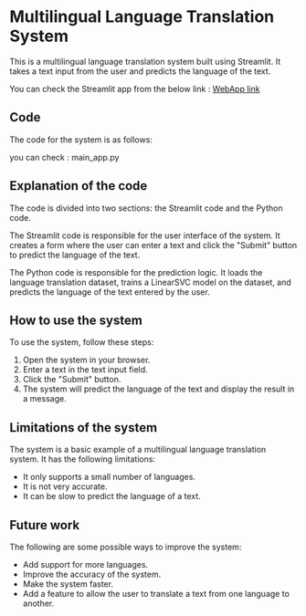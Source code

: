 # Multilingual Language Translation System

This is a multilingual language translation system built using Streamlit. It takes a text input from the user and predicts the language of the text.

You can check the Streamlit app from the below link : [WebApp link](https://multilingualproject.streamlit.app/)


## Code

The code for the system is as follows:

you can check : main_app.py

## Explanation of the code

The code is divided into two sections: the Streamlit code and the Python code.

The Streamlit code is responsible for the user interface of the system. It creates a form where the user can enter a text and click the "Submit" button to predict the language of the text.

The Python code is responsible for the prediction logic. It loads the language translation dataset, trains a LinearSVC model on the dataset, and predicts the language of the text entered by the user.

## How to use the system

To use the system, follow these steps:

1. Open the system in your browser.
2. Enter a text in the text input field.
3. Click the "Submit" button.
4. The system will predict the language of the text and display the result in a message.

## Limitations of the system

The system is a basic example of a multilingual language translation system. It has the following limitations:

* It only supports a small number of languages.
* It is not very accurate.
* It can be slow to predict the language of a text.

## Future work

The following are some possible ways to improve the system:

* Add support for more languages.
* Improve the accuracy of the system.
* Make the system faster.
* Add a feature to allow the user to translate a text from one language to another.



